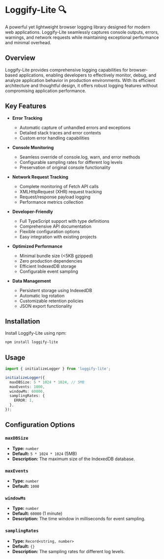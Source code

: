 # Loggify-Lite 🔍

A powerful yet lightweight browser logging library designed for modern web applications. Loggify-Lite seamlessly captures console outputs, errors, warnings, and network requests while maintaining exceptional performance and minimal overhead.

## Overview

Loggify-Lite provides comprehensive logging capabilities for browser-based applications, enabling developers to effectively monitor, debug, and analyze application behavior in production environments. With its efficient architecture and thoughtful design, it offers robust logging features without compromising application performance.

## Key Features

- **Error Tracking**

  - Automatic capture of unhandled errors and exceptions
  - Detailed stack traces and error contexts
  - Custom error handling capabilities

- **Console Monitoring**

  - Seamless override of console.log, warn, and error methods
  - Configurable sampling rates for different log levels
  - Preservation of original console functionality

- **Network Request Tracking**

  - Complete monitoring of Fetch API calls
  - XMLHttpRequest (XHR) request tracking
  - Request/response payload logging
  - Performance metrics collection

- **Developer-Friendly**

  - Full TypeScript support with type definitions
  - Comprehensive API documentation
  - Flexible configuration options
  - Easy integration with existing projects

- **Optimized Performance**

  - Minimal bundle size (<5KB gzipped)
  - Zero production dependencies
  - Efficient IndexedDB storage
  - Configurable event sampling

- **Data Management**
  - Persistent storage using IndexedDB
  - Automatic log rotation
  - Customizable retention policies
  - JSON export functionality

## Installation

Install Loggify-Lite using npm:

```bash
npm install loggify-lite
```

## Usage

```ts
import { initializeLogger } from 'loggify-lite';

initializeLogger({
  maxDBSize: 5 * 1024 * 1024, // 5MB
  maxEvents: 1000,
  windowMs: 60000,
  samplingRates: {
    ERROR: 1,
  },
});
```

## Configuration Options

### `maxDBSize`

- **Type:** `number`
- **Default:** `5 * 1024 * 1024` (5MB)
- **Description:** The maximum size of the IndexedDB database.

### `maxEvents`

- **Type:** `number`
- **Default:** `1000`

### `windowMs`

- **Type:** `number`
- **Default:** `60000` (1 minute)
- **Description:** The time window in milliseconds for event sampling.

### `samplingRates`

- **Type:** `Record<string, number>`
- **Default:** `{}`
- **Description:** The sampling rates for different log levels.
